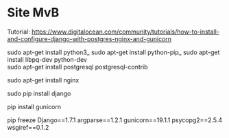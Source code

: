 Site MvB
===
Tutorial: https://www.digitalocean.com/community/tutorials/how-to-install-and-configure-django-with-postgres-nginx-and-gunicorn

sudo apt-get install python3_
sudo apt-get install python-pip_
sudo apt-get install libpq-dev python-dev<br />
sudo apt-get install postgresql postgresql-contrib

sudo apt-get install nginx


sudo pip install django

pip install gunicorn

pip freeze
    Django==1.7.1
    argparse==1.2.1
    gunicorn==19.1.1
    psycopg2==2.5.4
    wsgiref==0.1.2

